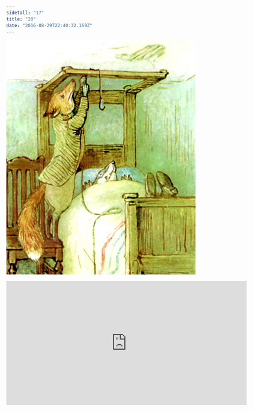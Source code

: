 ```yaml
---
sidetall: "17"
title: "20"
date: "2016-08-29T22:40:32.169Z"
---
```



![GliseGeir Grevling & Herr Havre Rev](./17.jpg)


<iframe src="https://docs.google.com/forms/d/e/1FAIpQLSdaU1qxlU76iRXUClnxtVycECOt0wqjnCQ8tT6mIzPJxbwDUg/viewform?embedded=true" width="640" height="330" frameborder="0" marginheight="0" marginwidth="0">Loading...</iframe>
